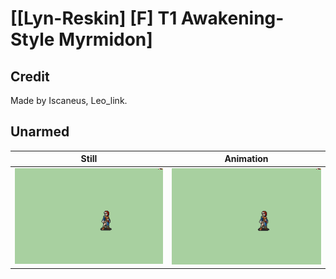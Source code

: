 # [\[Lyn-Reskin\] \[F\] T1 Awakening-Style Myrmidon]

## Credit

Made by Iscaneus, Leo_link.
	
## Unarmed

| Still | Animation |
| :---: | :-------: |
| ![Unarmed still](./Unarmed_000.png) | ![Unarmed animation](./Unarmed.gif) |
